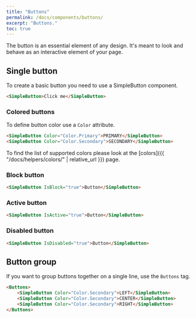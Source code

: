 ```yaml
---
title: "Buttons"
permalink: /docs/components/buttons/
excerpt: "Buttons."
toc: true
---
```


The button is an essential element of any design. It's meant to look and behave as an interactive element of your page.

## Single button

To create a basic button you need to use a SimpleButton component.

```html
<SimpleButton>Click me</SimpleButton>
```

### Colored buttons

To define button color use a `Color` attribute.

```html
<SimpleButton Color="Color.Primary">PRIMARY</SimpleButton>
<SimpleButton Color="Color.Secondary">SECONDARY</SimpleButton>
```

To find the list of supported colors please look at the [colors]({{ "/docs/helpers/colors/" | relative_url }}) page.

### Block button

```html
<SimpleButton IsBlock="true">Button</SimpleButton>
```

### Active button

```html
<SimpleButton IsActive="true">Button</SimpleButton>
```

### Disabled button

```html
<SimpleButton IsDisabled="true">Button</SimpleButton>
```


## Button group

If you want to group buttons together on a single line, use the `Buttons` tag.

```html
<Buttons>
    <SimpleButton Color="Color.Secondary">LEFT</SimpleButton>
    <SimpleButton Color="Color.Secondary">CENTER</SimpleButton>
    <SimpleButton Color="Color.Secondary">RIGHT</SimpleButton>
</Buttons>
```